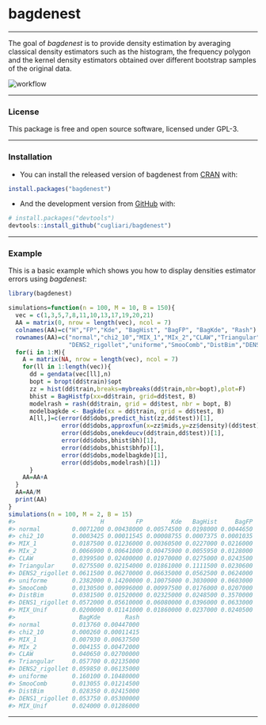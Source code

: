 
<!-- README.md is generated from README.Rmd. Please edit that file -->

# bagdenest

-----

<!-- badges: start -->

<!-- badges: end -->

The goal of *bagdenest* is to provide density estimation by averaging
classical density estimators such as the histogram, the frequency
polygon and the kernel density estimators obtained over different
bootstrap samples of the original data.

![workflow](https://github.com/cugliari/bagdenest/actions/workflows/build.yml/badge.svg)

-----

### License

This package is free and open source software, licensed under GPL-3.

-----

### Installation

  - You can install the released version of bagdenest from
    [CRAN](https://CRAN.R-project.org) with:

<!-- end list -->

``` r
install.packages("bagdenest")
```

  - And the development version from [GitHub](https://github.com/) with:

<!-- end list -->

``` r
# install.packages("devtools")
devtools::install_github("cugliari/bagdenest")
```

-----

### Example

This is a basic example which shows you how to display densities
estimator errors using *bagdenest*:

``` r
library(bagdenest)

simulations=function(n = 100, M = 10, B = 150){
  vec = c(1,3,5,7,8,11,10,13,17,19,20,21)
  AA = matrix(0, nrow = length(vec), ncol = 7)
  colnames(AA)=c("H","FP","Kde", "BagHist", "BagFP", "BagKde", "Rash")
  rownames(AA)=c("normal","chi2_10","MIX_1","MIx_2","CLAW","Triangular",
                 "DENS2_rigollet","uniforme","SmooComb","DistBim","DENS1_rigollet","MIX_Unif")
  for(i in 1:M){
    A = matrix(NA, nrow = length(vec), ncol = 7)
    for(ll in 1:length(vec)){
      dd = gendata(vec[ll],n)
      bopt = bropt(dd$train)$opt  
      zz = hist(dd$train,breaks=mybreaks(dd$train,nbr=bopt),plot=F)
      bhist = BagHistfp(xx=dd$train, grid=dd$test, B)
      modelrash = rash(dd$train, grid = dd$test, nbr = bopt, B)
      modelbagkde <- Bagkde(xx = dd$train, grid = dd$test, B)
      A[ll,]=c(error(dd$dobs,predict_hist(zz,dd$test))[1],
               error(dd$dobs,approxfun(x=zz$mids,y=zz$density)(dd$test))[1],
               error(dd$dobs,onekdeucv(dd$train,dd$test))[1],
               error(dd$dobs,bhist$bh)[1],
               error(dd$dobs,bhist$bhfp)[1],
               error(dd$dobs,modelbagkde)[1],
               error(dd$dobs,modelrash)[1])
      }
    AA=AA+A
  }
  AA=AA/M
  print(AA)
}
simulations(n = 100, M = 2, B = 15)
#>                        H         FP        Kde   BagHist     BagFP
#> normal         0.0071200 0.00438000 0.00574500 0.0198000 0.0044650
#> chi2_10        0.0003425 0.00011545 0.00008755 0.0007375 0.0001035
#> MIX_1          0.0187500 0.01236000 0.00360500 0.0227000 0.0216000
#> MIx_2          0.0066900 0.00641000 0.00475900 0.0055950 0.0128000
#> CLAW           0.0399500 0.02400000 0.01970000 0.0275000 0.0243500
#> Triangular     0.0275500 0.02154000 0.01861000 0.1111500 0.0230600
#> DENS2_rigollet 0.0611500 0.06270000 0.06635000 0.0562500 0.0624000
#> uniforme       0.2382000 0.14200000 0.10075000 0.3030000 0.0603000
#> SmooComb       0.0130500 0.00996000 0.00997500 0.0176000 0.0207000
#> DistBim        0.0381500 0.01520000 0.02325000 0.0248500 0.3570000
#> DENS1_rigollet 0.0572000 0.05610000 0.06080000 0.0396000 0.0633000
#> MIX_Unif       0.0200000 0.01141000 0.01860000 0.0237000 0.0240500
#>                  BagKde       Rash
#> normal         0.013760 0.00447000
#> chi2_10        0.000260 0.00011415
#> MIX_1          0.007930 0.00637500
#> MIx_2          0.004155 0.00472000
#> CLAW           0.040650 0.02700000
#> Triangular     0.057700 0.02135000
#> DENS2_rigollet 0.059850 0.06135000
#> uniforme       0.160100 0.10480000
#> SmooComb       0.013055 0.01214500
#> DistBim        0.028350 0.02415000
#> DENS1_rigollet 0.053750 0.05300000
#> MIX_Unif       0.024000 0.01286000
```

-----

